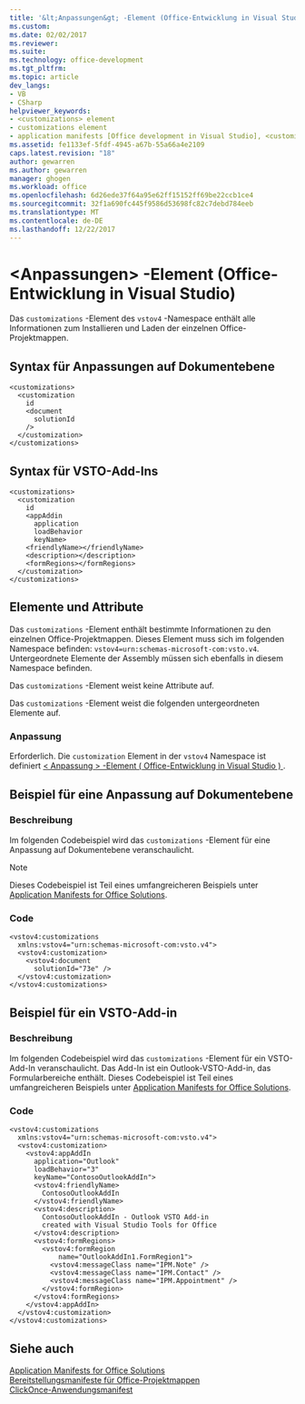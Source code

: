 ```yaml
---
title: '&lt;Anpassungen&gt; -Element (Office-Entwicklung in Visual Studio) | Microsoft Docs'
ms.custom: 
ms.date: 02/02/2017
ms.reviewer: 
ms.suite: 
ms.technology: office-development
ms.tgt_pltfrm: 
ms.topic: article
dev_langs:
- VB
- CSharp
helpviewer_keywords:
- <customizations> element
- customizations element
- application manifests [Office development in Visual Studio], <customizations> element
ms.assetid: fe1133ef-5fdf-4945-a67b-55a66a4e2109
caps.latest.revision: "18"
author: gewarren
ms.author: gewarren
manager: ghogen
ms.workload: office
ms.openlocfilehash: 6d26ede37f64a95e62ff15152ff69be22ccb1ce4
ms.sourcegitcommit: 32f1a690fc445f9586d53698fc82c7debd784eeb
ms.translationtype: MT
ms.contentlocale: de-DE
ms.lasthandoff: 12/22/2017
---
```

# <a name="ltcustomizationsgt-element-office-development-in-visual-studio"></a>&lt;Anpassungen&gt; -Element (Office-Entwicklung in Visual Studio)
  Das `customizations` -Element des `vstov4` -Namespace enthält alle Informationen zum Installieren und Laden der einzelnen Office-Projektmappen.  
  
## <a name="syntax-for-document-level-customizations"></a>Syntax für Anpassungen auf Dokumentebene  
  
```  
<customizations>  
  <customization  
    id  
    <document  
      solutionId  
    />  
  </customization>  
</customizations>  
```  
  
## <a name="syntax-for-vsto-add-ins"></a>Syntax für VSTO-Add-Ins  
  
```  
<customizations>  
  <customization  
    id  
    <appAddin  
      application  
      loadBehavior  
      keyName>  
    <friendlyName></friendlyName>  
    <description></description>  
    <formRegions></formRegions>  
  </customization>  
</customizations>  
```  
  
## <a name="elements-and-attributes"></a>Elemente und Attribute  
 Das `customizations` -Element enthält bestimmte Informationen zu den einzelnen Office-Projektmappen. Dieses Element muss sich im folgenden Namespace befinden: `vstov4=urn:schemas-microsoft-com:vsto.v4`. Untergeordnete Elemente der Assembly müssen sich ebenfalls in diesem Namespace befinden.  
  
 Das `customizations` -Element weist keine Attribute auf.  
  
 Das `customizations` -Element weist die folgenden untergeordneten Elemente auf.  
  
### <a name="customization"></a>Anpassung  
 Erforderlich. Die `customization` Element in der `vstov4` Namespace ist definiert [&#60; Anpassung &#62; -Element &#40; Office-Entwicklung in Visual Studio &#41; ](../vsto/customization-element-office-development-in-visual-studio.md).  
  
## <a name="example-of-a-document-level-customization"></a>Beispiel für eine Anpassung auf Dokumentebene  
  
### <a name="description"></a>Beschreibung  
 Im folgenden Codebeispiel wird das `customizations` -Element für eine Anpassung auf Dokumentebene veranschaulicht.  
  
> [!NOTE]  
>  Dieses Codebeispiel ist Teil eines umfangreicheren Beispiels unter [Application Manifests for Office Solutions](../vsto/application-manifests-for-office-solutions.md).  
  
### <a name="code"></a>Code  
  
```  
<vstov4:customizations   
  xmlns:vstov4="urn:schemas-microsoft-com:vsto.v4">  
  <vstov4:customization>  
    <vstov4:document   
      solutionId="73e" />  
  </vstov4:customization>  
</vstov4:customizations>  
```  
  
## <a name="example-of-an-vsto-add-in"></a>Beispiel für ein VSTO-Add-in  
  
### <a name="description"></a>Beschreibung  
 Im folgenden Codebeispiel wird das `customizations` -Element für ein VSTO-Add-In veranschaulicht. Das Add-In ist ein Outlook-VSTO-Add-in, das Formularbereiche enthält. Dieses Codebeispiel ist Teil eines umfangreicheren Beispiels unter [Application Manifests for Office Solutions](../vsto/application-manifests-for-office-solutions.md).  
  
### <a name="code"></a>Code  
  
```  
<vstov4:customizations   
  xmlns:vstov4="urn:schemas-microsoft-com:vsto.v4">  
  <vstov4:customization>  
    <vstov4:appAddIn   
      application="Outlook"   
      loadBehavior="3"   
      keyName="ContosoOutlookAddIn">  
      <vstov4:friendlyName>  
        ContosoOutlookAddIn  
      </vstov4:friendlyName>  
      <vstov4:description>  
        ContosoOutlookAddIn - Outlook VSTO Add-in   
        created with Visual Studio Tools for Office  
      </vstov4:description>  
      <vstov4:formRegions>  
        <vstov4:formRegion  
            name="OutlookAddIn1.FormRegion1">  
          <vstov4:messageClass name="IPM.Note" />  
          <vstov4:messageClass name="IPM.Contact" />  
          <vstov4:messageClass name="IPM.Appointment" />  
        </vstov4:formRegion>  
      </vstov4:formRegions>  
    </vstov4:appAddIn>  
  </vstov4:customization>  
</vstov4:customizations>  
```  
  
## <a name="see-also"></a>Siehe auch  
 [Application Manifests for Office Solutions](../vsto/application-manifests-for-office-solutions.md)   
 [Bereitstellungsmanifeste für Office-Projektmappen](../vsto/deployment-manifests-for-office-solutions.md)   
 [ClickOnce-Anwendungsmanifest](/visualstudio/deployment/clickonce-application-manifest)  
  
  